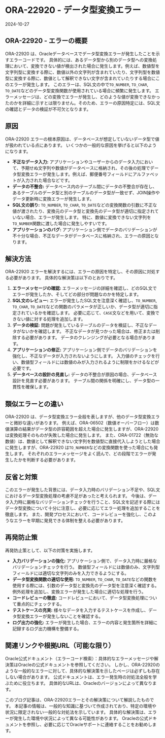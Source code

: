 # ORA-22920 - データ型変換エラー
2024-10-27

## ORA-22920 - エラーの概要

ORA-22920 は、Oracleデータベースでデータ型変換エラーが発生したことを示すエラーコードです。  具体的には、あるデータ型から別のデータ型への変換処理において、変換できない値が検出された場合に発生します。例えば、数値型を文字列型に変換する際に、数値以外の文字列が含まれていたり、文字列型を数値型に変換する際に、数値として解釈できない文字が含まれていたりする場合にこのエラーが発生します。  このエラーは、SQL文の中で`TO_NUMBER`, `TO_CHAR`, `TO_DATE`などのデータ型変換関数が使用されている場合に頻繁に発生します。  エラーメッセージは、どの変換でエラーが発生し、どのような値が変換できなかったのかを詳細に示すとは限りません。そのため、エラーの原因特定には、SQL文の確認とデータの検証が不可欠となります。


## 原因

ORA-22920 エラーの根本原因は、データベースが想定していないデータ型で値が扱われている点にあります。  いくつかの一般的な原因を挙げると以下のようになります。

* **不正なデータ入力:** アプリケーションやユーザーからのデータ入力において、予期せぬ文字列や数値がデータベースに格納され、その後の処理でデータ型変換エラーが発生します。例えば、郵便番号フィールドにアルファベットが入力された場合などです。
* **データの不整合:** データベース内のテーブル間にデータの不整合が存在し、あるテーブルのデータ型と別のテーブルのデータ型が一致せず、JOIN操作やデータ更新時に変換エラーが発生します。
* **SQL文の誤り:**  `TO_NUMBER`, `TO_CHAR`, `TO_DATE`などの変換関数の引数に不正な値が渡されたり、変換元のデータ型と変換先のデータ型が適切に指定されていない場合、エラーが発生します。  特に、数値に変換できない文字列を`TO_NUMBER`関数に渡した場合に発生しやすいです。
* **アプリケーションのバグ:** アプリケーション側でデータのバリデーションが不十分な場合、不正なデータがデータベースに格納され、エラーの原因となります。


## 解決方法

ORA-22920 エラーを解決するには、エラーの原因を特定し、その原因に対処する必要があります。  具体的な解決策は以下のとおりです。

1. **エラーメッセージの確認:** エラーメッセージの詳細を確認し、どのSQL文でエラーが発生したか、そしてどの部分が問題なのかを特定します。
2. **SQL文のレビュー:** エラーが発生したSQL文を注意深く確認し、`TO_NUMBER`, `TO_CHAR`, `TO_DATE`などの関数のパラメータが正しいか、データ型が適切に指定されているかを確認します。  必要に応じて、`CASE`文などを用いて、変換できない値に対する処理を追加します。
3. **データの検証:** 問題が発生しているテーブルのデータを検証し、不正なデータがないかを確認します。  不正なデータが見つかった場合は、修正または削除する必要があります。  データのクレンジングが必要となる場合があります。
4. **アプリケーションの修正:** アプリケーション側でデータのバリデーションを強化し、不正なデータが入力されないようにします。  入力値のチェックを行い、数値型フィールドには数値のみが入力されるように制限をかけるなどが必要です。
5. **データベースの設計の見直し:**  データの不整合が原因の場合、データベース設計を見直す必要があります。  テーブル間の関係を明確にし、データ型の一貫性を確保します。


## 類似エラーとの違い

ORA-22920 は、データ型変換エラー全般を表しますが、他のデータ型変換エラーと微妙な違いがあります。 例えば、ORA-06502（数値オーバーフロー）は数値演算の結果がデータ型の許容範囲を超えた場合に発生しますが、ORA-22920は変換処理そのものが失敗した場合に発生します。  また、ORA-01722（無効な数値）は、数値として解釈できない文字列を数値型に直接代入しようとした場合に発生しますが、ORA-22920 は`TO_NUMBER`などの変換関数を使った場合にも発生します。  それぞれのエラーメッセージをよく読んで、どの段階でエラーが発生したかを判断する必要があります。


## 反省と対策

このエラーが発生した背景には、データ入力時のバリデーション不足や、SQL文におけるデータ型変換処理の考慮不足があったと考えられます。  今後は、データ入力時に厳格なバリデーションチェックを行うこと、SQL文を記述する際にはデータ型変換について十分に注意し、必要に応じてエラー処理を追加することを徹底します。  また、開発プロセスにおいて、コードレビューを強化し、このようなエラーを早期に発見できる体制を整える必要があります。


## 再発防止策

再発防止策として、以下の対策を実施します。

* **入力バリデーションの強化:**  アプリケーション側で、データ入力時に厳格なバリデーションチェックを行う。  数値型フィールドには数値のみ、文字列型フィールドには適切な文字列のみを入力できるようにする。
* **データ型変換関数の適切な使用:** `TO_NUMBER`, `TO_CHAR`, `TO_DATE`などの関数を使用する際には、引数のデータ型と変換先のデータ型を注意深く確認する。  例外処理を追加し、変換エラーが発生した場合に適切な処理を行う。
* **コードレビューの徹底:**  コードレビューにおいて、データ型変換処理について重点的にチェックする。
* **テストケースの充実:**  様々なデータを入力するテストケースを作成し、データ型変換エラーが発生しないことを確認する。
* **ログ出力の強化:**  エラーが発生した場合、エラーの内容と発生箇所を詳細に記録するログ出力機構を整備する。


## 関連リンクや根拠URL（可能な限り）

Oracle公式ドキュメント（エラーコード検索）：具体的なエラーメッセージや解決策はOracleの公式ドキュメントを参照してください。  しかし、ORA-22920のような一般的なエラーに対して、具体的な解決策を示したページは必ずしも存在しない場合があります。  公式ドキュメントは、エラー発生時の対処法全般を学ぶために役立ちます。  具体的なURLは、Oracleのバージョンによって異なります。


このブログ記事は、ORA-22920エラーとその解決策について解説したものです。  本記事の情報は、一般的な知識に基づいて作成されており、特定の環境や状況に限定されない一般的な対処法を示しています。  具体的な解決策は、エラーが発生した環境や状況によって異なる可能性があります。  Oracleの公式ドキュメントを参照し、必要に応じてOracleサポートに連絡することをお勧めします。